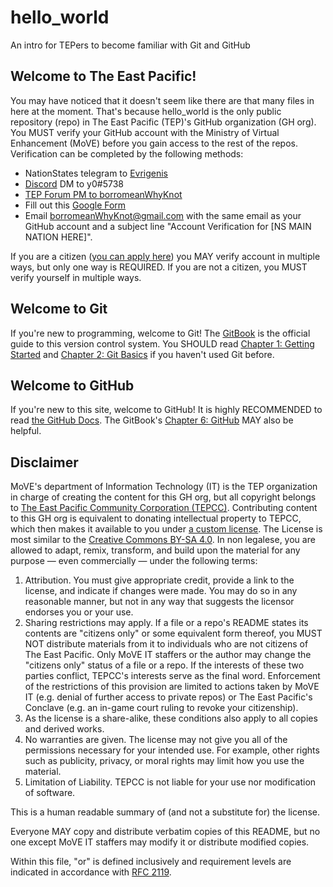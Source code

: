 # hello_world
An intro for TEPers to become familiar with Git and GitHub

## Welcome to The East Pacific!
You may have noticed that it doesn't seem like there are that many files in here at the moment. That's because hello_world is the only public repository (repo) in The East Pacific (TEP)'s GitHub organization (GH org). You MUST verify your GitHub account with the Ministry of Virtual Enhancement (MoVE) before you gain access to the rest of the repos. Verification can be completed by the following methods:
* NationStates telegram to [Evrigenis](https://www.nationstates.net/nation=evrigenis#composebutton)
* [Discord](https://discord.com/) DM to y0#5738 
* [TEP Forum PM to borromeanWhyKnot](https://forum.theeastpacific.com/memberlist.php?mode=viewprofile&u=4081)
* Fill out this [Google Form](https://docs.google.com/forms/d/1BGrKqRu51YLymoi0cgVn7DALdNmN79FsHs7T2HNJgRE/)
* Email borromeanWhyKnot@gmail.com with the same email as your GitHub account and a subject line "Account Verification for [NS MAIN NATION HERE]".

If you are a citizen ([you can apply here](https://tep.li/citizenship)) you MAY verify account in multiple ways, but only one way is REQUIRED. If you are not a citizen, you MUST verify yourself in multiple ways.

## Welcome to Git
If you're new to programming, welcome to Git! The [GitBook](https://git-scm.com/book/en/v2) is the official guide to this version control system. You SHOULD read [Chapter 1: Getting Started](https://git-scm.com/book/en/v2/Getting-Started-About-Version-Control) and [Chapter 2: Git Basics](https://git-scm.com/book/en/v2/Getting-Started-Git-Basics) if you haven't used Git before.

## Welcome to GitHub
If you're new to this site, welcome to GitHub! It is highly RECOMMENDED to read [the GitHub Docs](https://docs.github.com/en/github/getting-started-with-github). The GitBook's [Chapter 6: GitHub](https://git-scm.com/book/en/v2/GitHub-Account-Setup-and-Configuration) MAY also be helpful.

## Disclaimer
MoVE's department of Information Technology (IT) is the TEP organization in charge of creating the content for this GH org, but all copyright belongs to [The East Pacific Community Corporation (TEPCC)](https://nonprofit.tep.li/home). Contributing content to this GH org is equivalent to donating intellectual property to TEPCC, which then makes it available to you under [a custom license](https://www.github.com/The-East-Pacific/hello_world/blob/master/LICENSE.md). The License is most similar to the [Creative Commons BY-SA 4.0](https://creativecommons.org/licenses/by-sa/4.0/). In non legalese, you are allowed to adapt, remix, transform, and build upon the material for any purpose — even commercially — under the following terms:
1. Attribution. You must give appropriate credit, provide a link to the license, and indicate if changes were made. You may do so in any reasonable manner, but not in any way that suggests the licensor endorses you or your use. 
2. Sharing restrictions may apply. If a file or a repo's README states its contents are "citizens only" or some equivalent form thereof, you MUST NOT distribute materials from it to individuals who are not citizens of The East Pacific. Only MoVE IT staffers or the author may change the "citizens only" status of a file or a repo. If the interests of these two parties conflict, TEPCC's interests serve as the final word. Enforcement of the restrictions of this provision are limited to actions taken by MoVE IT (e.g. denial of further access to private repos) or The East Pacific's Conclave (e.g. an in-game court ruling to revoke your citizenship).
3. As the license is a share-alike, these conditions also apply to all copies and derived works.
4. No warranties are given. The license may not give you all of the permissions necessary for your intended use. For example, other rights such as publicity, privacy, or moral rights may limit how you use the material.
5. Limitation of Liability. TEPCC is not liable for your use nor modification of software.

This is a human readable summary of (and not a substitute for) the license.

Everyone MAY copy and distribute verbatim copies of this README, but no one except MoVE IT staffers may modify it or distribute modified copies.

Within this file, "or" is defined inclusively and requirement levels are indicated in accordance with [RFC 2119](https://tools.ietf.org/html/rfc2119).
